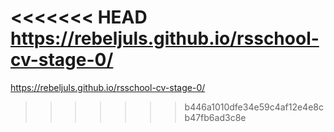 <<<<<<< HEAD
https://rebeljuls.github.io/rsschool-cv-stage-0/
=======
https://rebeljuls.github.io/rsschool-cv-stage-0/
>>>>>>> b446a1010dfe34e59c4af12e4e8cb47fb6ad3c8e
